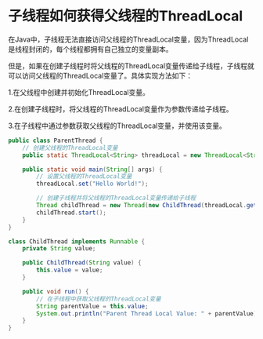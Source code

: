 # 子线程如何获得父线程的ThreadLocal

在Java中，子线程无法直接访问父线程的ThreadLocal变量，因为ThreadLocal是线程封闭的，每个线程都拥有自己独立的变量副本。

但是，如果在创建子线程时将父线程的ThreadLocal变量传递给子线程，子线程就可以访问父线程的ThreadLocal变量了。具体实现方法如下：

1.在父线程中创建并初始化ThreadLocal变量。

2.在创建子线程时，将父线程的ThreadLocal变量作为参数传递给子线程。

3.在子线程中通过参数获取父线程的ThreadLocal变量，并使用该变量。

```Java
public class ParentThread {
    // 创建父线程的ThreadLocal变量
    public static ThreadLocal<String> threadLocal = new ThreadLocal<String>();

    public static void main(String[] args) {
        // 设置父线程的ThreadLocal变量
        threadLocal.set("Hello World!");

        // 创建子线程并将父线程的ThreadLocal变量传递给子线程
        Thread childThread = new Thread(new ChildThread(threadLocal.get()));
        childThread.start();
    }
}

class ChildThread implements Runnable {
    private String value;

    public ChildThread(String value) {
        this.value = value;
    }

    public void run() {
        // 在子线程中获取父线程的ThreadLocal变量
        String parentValue = this.value;
        System.out.println("Parent Thread Local Value: " + parentValue);
    }
}
```

